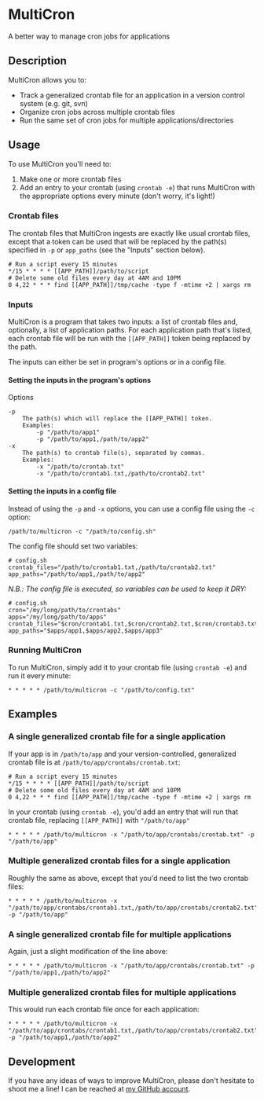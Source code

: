 MultiCron
==================================================
A better way to manage cron jobs for applications

Description
-----------

MultiCron allows you to:

* Track a generalized crontab file for an application in a version control system (e.g. git, svn)
* Organize cron jobs across multiple crontab files
* Run the same set of cron jobs for multiple applications/directories

Usage
-----

To use MultiCron you'll need to:

1. Make one or more crontab files
1. Add an entry to your crontab (using `crontab -e`) that runs MultiCron with the appropriate options every minute (don't worry, it's light!)

### Crontab files

The crontab files that MultiCron ingests are exactly like usual crontab files, except that a token can be used that will be replaced by the path(s) specified in `-p` or `app_paths` (see the "Inputs" section below).

    # Run a script every 15 minutes
    */15 * * * * [[APP_PATH]]/path/to/script
    # Delete some old files every day at 4AM and 10PM
    0 4,22 * * * find [[APP_PATH]]/tmp/cache -type f -mtime +2 | xargs rm

### Inputs

MultiCron is a program that takes two inputs: a list of crontab files and, optionally, a list of application paths.  For each application path that's listed, each crontab file will be run with the `[[APP_PATH]]` token being replaced by the path.

The inputs can either be set in program's options or in a config file.

#### Setting the inputs in the program's options

Options

    -p
        The path(s) which will replace the [[APP_PATH]] token.
        Examples:
            -p "/path/to/app1"
            -p "/path/to/app1,/path/to/app2"
    -x
        The path(s) to crontab file(s), separated by commas.
        Examples:
            -x "/path/to/crontab.txt"
            -x "/path/to/crontab1.txt,/path/to/crontab2.txt"

#### Setting the inputs in a config file

Instead of using the `-p` and `-x` options, you can use a config file using the `-c` option:

    /path/to/multicron -c "/path/to/config.sh"

The config file should set two variables:

    # config.sh
    crontab_files="/path/to/crontab1.txt,/path/to/crontab2.txt"
    app_paths="/path/to/app1,/path/to/app2"

_N.B.: The config file is executed, so variables can be used to keep it DRY:_

    # config.sh
    cron="/my/long/path/to/crontabs"
    apps="/my/long/path/to/apps"
    crontab_files="$cron/crontab1.txt,$cron/crontab2.txt,$cron/crontab3.txt"
    app_paths="$apps/app1,$apps/app2,$apps/app3"

### Running MultiCron

To run MultiCron, simply add it to your crontab file (using `crontab -e`) and run it every minute:

    * * * * * /path/to/multicron -c "/path/to/config.txt"

Examples
--------

### A single generalized crontab file for a single application

If your app is in `/path/to/app` and your version-controlled, generalized crontab file is at `/path/to/app/crontabs/crontab.txt`:

    # Run a script every 15 minutes
    */15 * * * * [[APP_PATH]]/path/to/script
    # Delete some old files every day at 4AM and 10PM
    0 4,22 * * * find [[APP_PATH]]/tmp/cache -type f -mtime +2 | xargs rm

In your crontab (using `crontab -e`), you'd add an entry that will run that crontab file, replacing `[[APP_PATH]]` with `"/path/to/app"`

    * * * * * /path/to/multicron -x "/path/to/app/crontabs/crontab.txt" -p "/path/to/app"

### Multiple generalized crontab files for a single application

Roughly the same as above, except that you'd need to list the two crontab files:

    * * * * * /path/to/multicron -x "/path/to/app/crontabs/crontab1.txt,/path/to/app/crontabs/crontab2.txt" -p "/path/to/app"

### A single generalized crontab file for multiple applications

Again, just a slight modification of the line above:

    * * * * * /path/to/multicron -x "/path/to/app/crontabs/crontab.txt" -p "/path/to/app1,/path/to/app2"

### Multiple generalized crontab files for multiple applications

This would run each crontab file once for each application:

    * * * * * /path/to/multicron -x "/path/to/app/crontabs/crontab1.txt,/path/to/app/crontabs/crontab2.txt" -p "/path/to/app1,/path/to/app2"

Development
-----------

If you have any ideas of ways to improve MultiCron, please don't hesitate to shoot me a line!  I can be reached at [my GitHub account](https://github.com/tombenner).